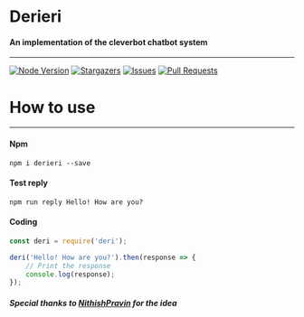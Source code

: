 # Derieri
#### An implementation of the cleverbot chatbot system
---
[![Node Version](https://img.shields.io/badge/Node-v12.19.0-!.svg?logo=node.js&style=plastic&color=green)](https://nodejs.org/en/download/) [![Stargazers](https://img.shields.io/github/stars/gloxiniia/derieri.svg?style=plastic&color=yellow&label=Stars)](https://github.com/gloxiniia/derieri/stargazers) [![Issues](https://img.shields.io/github/issues/gloxiniia/derieri.svg?style=plastic&color=yellow&label=Issues)](https://github.com/gloxiniia/derieri/issues) [![Pull Requests](https://img.shields.io/github/issues-pr/gloxiniia/derieri.svg?style=plastic&color=yellow&label=Pull%20Requests)](https://github.com/gloxiniia/derieri/pulls)

# How to use
---
#### Npm
```
npm i derieri --save
```

#### Test reply
```
npm run reply Hello! How are you?
```

#### Coding
```js
const deri = require('deri');

deri('Hello! How are you?').then(response => {
    // Print the response
    console.log(response);
});
```

##### Special thanks to [NithishPravin](https://github.com/NithishPravin) for the idea